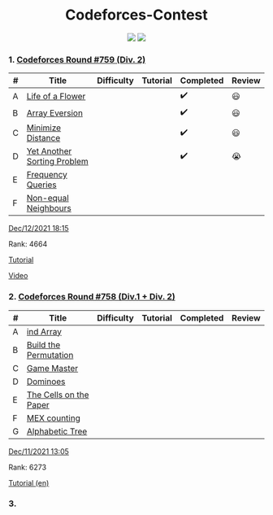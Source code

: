 <h1 align='center'>Codeforces-Contest</h1>

<p align="center">
  <a href="https://codeforces.com/"><img src="https://img.shields.io/badge/OJ-codeforces-brightgreen.svg"></a>
  <img src="https://img.shields.io/badge/Languages-Java/c++-blue.svg"/>
</p>

### 1. [Codeforces Round #759 (Div. 2)](https://codeforces.com/contest/1591)

| #    | Title                                                        | Difficulty | Tutorial | Completed          | Review |
| ---- | ------------------------------------------------------------ | ---------- | -------- | ------------------ | ------ |
| A    | [Life of a Flower](https://codeforces.com/contest/1591/problem/A) |            |          | :heavy_check_mark: | 😃      |
| B    | [Array Eversion](https://codeforces.com/contest/1591/problem/B) |            |          | :heavy_check_mark: | 😃      |
| C    | [Minimize Distance](https://codeforces.com/contest/1591/problem/C) |            |          | :heavy_check_mark: | 😃      |
| D    | [Yet Another Sorting Problem](https://codeforces.com/contest/1591/problem/D) |            |          | :heavy_check_mark: | 😭      |
| E    | [Frequency Queries](https://codeforces.com/contest/1591/problem/E) |            |          |                    |        |
| F    | [Non-equal Neighbours](https://codeforces.com/contest/1591/problem/F) |            |          |                    |        |

[Dec/12/2021 18:15](https://www.timeanddate.com/worldclock/fixedtime.html?day=12&month=12&year=2021&hour=18&min=15&sec=0&p1=166) 

Rank: 4664   

[Tutorial](https://codeforces.com/blog/entry/97845)

[Video](https://www.bilibili.com/video/BV14g411w76A?from=search&seid=4269498281365779375&spm_id_from=333.337.0.0)

### 2. [Codeforces Round #758 (Div.1 + Div. 2)](https://codeforces.com/contest/1608)

| #    | Title                                                        | Difficulty | Tutorial | Completed | Review |
| ---- | ------------------------------------------------------------ | ---------- | -------- | --------- | ------ |
| A    | [ ind Array](https://codeforces.com/contest/1608/problem/A)  |            |          |           |        |
| B    | [Build the Permutation](https://codeforces.com/contest/1608/problem/B) |            |          |           |        |
| C    | [Game Master](https://codeforces.com/contest/1608/problem/C) |            |          |           |        |
| D    | [Dominoes](https://codeforces.com/contest/1608/problem/D)    |            |          |           |        |
| E    | [The Cells on the Paper](https://codeforces.com/contest/1608/problem/E) |            |          |           |        |
| F    | [MEX counting](https://codeforces.com/contest/1608/problem/F) |            |          |           |        |
| G    | [Alphabetic Tree](https://codeforces.com/contest/1608/problem/G) |            |          |           |        |

[Dec/11/2021 13:05](https://www.timeanddate.com/worldclock/fixedtime.html?day=11&month=12&year=2021&hour=13&min=5&sec=0&p1=166)

Rank: 6273

[Tutorial (en)](https://codeforces.com/blog/entry/97782)

### 3. 
